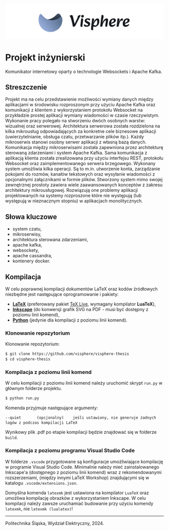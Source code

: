 ![](.github/banner.png)

# Projekt inżynierski

Komunikator internetowy oparty o technologie Websockets i Apache Kafka.

## Streszczenie

Projekt ma na celu przedstawienie możliwości wymiany danych między aplikacjami w środowisku rozproszonym przy użyciu
Apache Kafka oraz komunikacji z klientem z wykorzystaniem protokołu Websocket na przykładzie prostej aplikacji wymiany
wiadomości w czasie rzeczywistym. Wykonanie pracy polegało na stworzeniu dwóch osobnych warstw: wizualnej oraz
serwerowej. Architektura serwerowa została rozdzielona na kilka mikrousług odpowiadających za konkretne cele biznesowe
aplikacji (uwierzytelnianie, obsługa czatu, przetwarzanie plików itp.). Każdy mikroserwis stanowi osobny serwer
aplikacji z własną bazą danych. Komunikacja między mikroserwisami została zapewniona przez architekturę sterowaną
zdarzeniami i system Apache Kafka. Sama komunikacja z aplikacją klienta została zrealizowana przy użyciu interfejsu
REST, protokołu Websocket oraz zaimplementowanego serwera brzegowego. Wykonany system umożliwia kilka operacji. Są to
m.in. utworzenie konta, zarządzanie pokojami do rozmów, kanałów tekstowych oraz wysyłanie wiadomości z opcjonalnymi
załącznikami w formie plików. Stworzony system mimo swojej zewnętrznej prostoty zawiera wiele zaawansowanych konceptów z
zakresu architektury mikrousługowej. Rozwiązują one problemy aplikacji projektowanych na systemy rozproszone które nie
występują (lub występują w nieznacznym stopniu) w aplikacjach monolitycznych.

## Słowa kluczowe

* system czatu,
* mikroserwisy,
* architektura sterowana zdarzeniami,
* apache kafka,
* websockety,
* apache cassandra,
* kontenery docker.

## Kompilacja

W celu poprawnej kompilacji dokumentów LaTeX oraz kodów źródłowych niezbędne jest następujące oprogramowanie i pakiety:

* **[LaTeX](https://www.latex-project.org)** (preferowany pakiet [TeX Live](https://www.tug.org/texlive), wymagany
  kompilator **LuaTeX**),
* **[Inkscape](https://inkscape.org/release)** (do konwersji grafik SVG na PDF - musi być dostępny z poziomu linii
  komend),
* **[Python](https://www.python.org/downloads)** (jedynie dla kompilacji z poziomu linii komend).

### Klonowanie repozytorium

Klonowanie repozytorium:

```bash
$ git clone https://github.com/visphere/visphere-thesis
$ cd visphere-thesis
```

### Kompilacja z poziomu linii komend

W celu kompilacji z poziomu linii komend należy uruchomić skrypt `run.py` w głównym folderze projektu.

```bash
$ python run.py
```

Komenda przyjmuje następujące argumenty:

```
--quiet       (opcjonalny)    jeśli ustawiony, nie generuje żadnych logów z podczas kompilacji LaTeX
```

Wynikowy plik .pdf po etapie kompilacji będzie znajdować się w folderze `build`.

### Kompilacja z poziomu programu Visual Studio Code

W folderze `.vscode` przygotowane są konfiguracje umożliwiające kompilację w programie Visual Studio Code. Minimalnie
należy mieć zainstalowanego Inkscape'a (dostępnego z poziomu linii komend) wraz z rekomendowanymi rozszerzeniami,
(między innymi LaTeX Workshop) znajdującymi się w katalogu `.vscode/extensions.json`.

Domyślna komenda `latexmk` jest ustawiona na kompilator `LuaTeX` oraz umożliwa kompilację obrazków z wykorzystaniem
Inkscape. W celu kompilacji należy zawsze uruchamiać budowanie przy użyciu komendy `latexmk`, nie `latexmk (lualatex)`!

---

Politechnika Śląska, Wydział Elektryczny, 2024.
